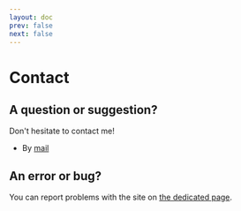 ```yaml
---
layout: doc
prev: false
next: false
---
```


# Contact

## A question or suggestion?

Don't hesitate to contact me!

- By [mail](mailto:paulinegilg@protonmail.com?subject=CaraDoc%20-%20Contact)

## An error or bug?

You can report problems with the site on [the dedicated page](/en/bug).